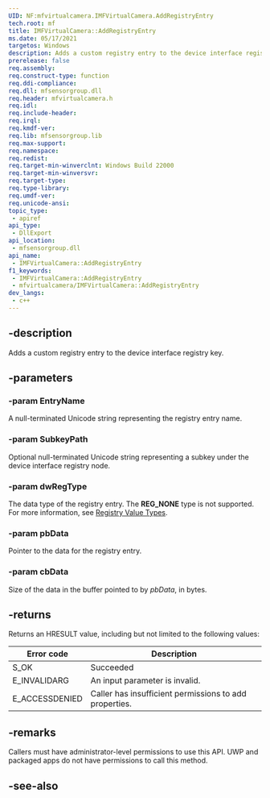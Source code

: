 ```yaml
---
UID: NF:mfvirtualcamera.IMFVirtualCamera.AddRegistryEntry
tech.root: mf
title: IMFVirtualCamera::AddRegistryEntry
ms.date: 05/17/2021
targetos: Windows
description: Adds a custom registry entry to the device interface registry key.
prerelease: false
req.assembly: 
req.construct-type: function
req.ddi-compliance: 
req.dll: mfsensorgroup.dll
req.header: mfvirtualcamera.h
req.idl: 
req.include-header: 
req.irql: 
req.kmdf-ver: 
req.lib: mfsensorgroup.lib
req.max-support: 
req.namespace: 
req.redist: 
req.target-min-winverclnt: Windows Build 22000
req.target-min-winversvr: 
req.target-type: 
req.type-library: 
req.umdf-ver: 
req.unicode-ansi: 
topic_type:
 - apiref
api_type:
 - DllExport
api_location:
 - mfsensorgroup.dll
api_name:
 - IMFVirtualCamera::AddRegistryEntry
f1_keywords:
 - IMFVirtualCamera::AddRegistryEntry
 - mfvirtualcamera/IMFVirtualCamera::AddRegistryEntry
dev_langs:
 - c++
---
```


## -description

Adds a custom registry entry to the device interface registry key.

## -parameters

### -param EntryName

A null-terminated Unicode string representing the registry entry name.

### -param SubkeyPath

Optional null-terminated Unicode string representing a subkey under the device interface registry node.

### -param dwRegType

The data type of the registry entry. The **REG_NONE** type is not supported. For more information, see [Registry Value Types](/windows/win32/sysinfo/registry-value-types).

### -param pbData

Pointer to the data for the registry entry.

### -param cbData

Size of the data in the buffer pointed to by *pbData*, in bytes.

## -returns

Returns an HRESULT value, including but not limited to the following values:

| Error code | Description |
|------------|-------------|
| S_OK    | Succeeded |
| E_INVALIDARG | An input parameter is invalid. |
| E_ACCESSDENIED | Caller has insufficient permissions to add properties. |

## -remarks

Callers must have administrator-level permissions to use this API. UWP and packaged apps do not have permissions to call this method.

## -see-also

